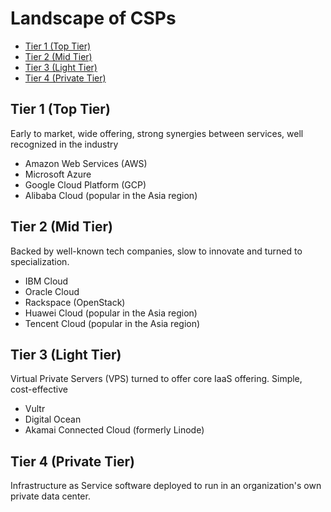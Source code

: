 # Landscape of CSPs

* [Tier 1 (Top Tier)](#tier-1-top-tier)
* [Tier 2 (Mid Tier)](#tier-2-mid-tier)
* [Tier 3 (Light Tier)](#tier-3-light-tier)
* [Tier 4 (Private Tier)](#tier-4-private-tier)

## Tier 1 (Top Tier)

Early to market, wide offering, strong synergies between services, well recognized in
the industry

* Amazon Web Services (AWS)
* Microsoft Azure
* Google Cloud Platform (GCP)
* Alibaba Cloud (popular in the Asia region)

## Tier 2 (Mid Tier)

Backed by well-known tech companies, slow to innovate and turned to specialization.

* IBM Cloud
* Oracle Cloud
* Rackspace (OpenStack)
* Huawei Cloud (popular in the Asia region)
* Tencent Cloud (popular in the Asia region)

## Tier 3 (Light Tier)

Virtual Private Servers (VPS) turned to offer core IaaS offering. Simple,
cost-effective

* Vultr
* Digital Ocean
* Akamai Connected Cloud (formerly Linode)

## Tier 4 (Private Tier)

Infrastructure as Service software deployed to run in an organization's own private
data center.
